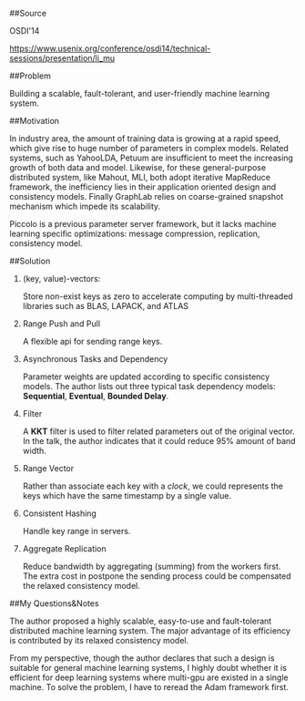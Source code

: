 ##Source

OSDI'14

https://www.usenix.org/conference/osdi14/technical-sessions/presentation/li_mu

##Problem

Building a scalable, fault-tolerant, and user-friendly machine learning system.

##Motivation

In industry area, the amount of training data is growing at a rapid speed, which give rise to huge number of parameters in complex models. Related systems, such as YahooLDA, Petuum are insufficient to meet the increasing growth of both data and model.  Likewise, for these general-purpose distributed system, like Mahout, MLI, both adopt iterative MapReduce framework, the inefficiency lies in their application oriented design and consistency models. Finally GraphLab relies on coarse-grained snapshot mechanism which impede its scalability.

Piccolo is a previous parameter server framework, but it lacks machine learning specific optimizations: message compression, replication, consistency model.

##Solution

1. (key, value)-vectors:

	Store non-exist keys as zero to accelerate computing by multi-threaded libraries such as BLAS, LAPACK, and ATLAS

2. Range Push and Pull

	A flexible api for sending range keys.

3. Asynchronous Tasks and Dependency

	Parameter weights are updated according to specific consistency models. The author lists out three typical task dependency models: **Sequential**, **Eventual**, **Bounded Delay**.

4. Filter

	A **KKT** filter is used to filter related parameters out of the original vector. In the talk, the author indicates that it could reduce 95% amount of band width.

5. Range Vector

	Rather than associate each key with a *clock*, we could represents the keys which have the same timestamp by a single value.

6. Consistent Hashing

	Handle key range in servers.

7. Aggregate Replication
	
	Reduce bandwidth by aggregating (summing) from the workers first. The extra cost in postpone the sending process could be compensated the relaxed consistency model.

##My Questions&Notes

The author proposed a highly scalable, easy-to-use and fault-tolerant distributed machine learning system. The major advantage of its efficiency is contributed by its relaxed consistency model.

From my perspective, though the author declares that such a design is suitable for general machine learning systems, I highly doubt whether it is efficient for deep learning systems where multi-gpu are existed in a single machine. To solve the problem, I have to reread the Adam framework first. 
